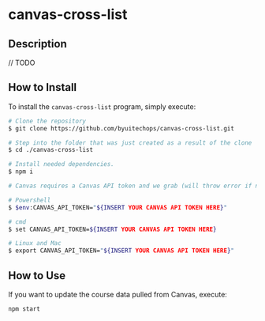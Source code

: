 # canvas-cross-list

## Description 
// TODO

## How to Install

To install the `canvas-cross-list` program, simply execute:

```sh
# Clone the repository
$ git clone https://github.com/byuitechops/canvas-cross-list.git

# Step into the folder that was just created as a result of the clone
$ cd ./canvas-cross-list

# Install needed dependencies.
$ npm i
```

```sh
# Canvas requires a Canvas API token and we grab (will throw error if not there) it from the environment variables.

# Powershell
$ $env:CANVAS_API_TOKEN="${INSERT YOUR CANVAS API TOKEN HERE}"

# cmd
$ set CANVAS_API_TOKEN=${INSERT YOUR CANVAS API TOKEN HERE}

# Linux and Mac
$ export CANVAS_API_TOKEN="${INSERT YOUR CANVAS API TOKEN HERE}"
```

## How to Use
If you want to update the course data pulled from Canvas, execute:
```sh
npm start
```